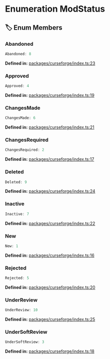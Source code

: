 # Enumeration ModStatus

## 🏷️ Enum Members

### Abandoned

```ts
Abandoned: 8
```
<p style="font-size: 14px; color: var(--vp-c-text-2)">
<strong>Defined in:</strong> <a href="https://github.com/voxelum/minecraft-launcher-core-node/blob/master/packages/curseforge/index.ts#L23" target="_blank" rel="noreferrer">packages/curseforge/index.ts:23</a>
</p>


### Approved

```ts
Approved: 4
```
<p style="font-size: 14px; color: var(--vp-c-text-2)">
<strong>Defined in:</strong> <a href="https://github.com/voxelum/minecraft-launcher-core-node/blob/master/packages/curseforge/index.ts#L19" target="_blank" rel="noreferrer">packages/curseforge/index.ts:19</a>
</p>


### ChangesMade

```ts
ChangesMade: 6
```
<p style="font-size: 14px; color: var(--vp-c-text-2)">
<strong>Defined in:</strong> <a href="https://github.com/voxelum/minecraft-launcher-core-node/blob/master/packages/curseforge/index.ts#L21" target="_blank" rel="noreferrer">packages/curseforge/index.ts:21</a>
</p>


### ChangesRequired

```ts
ChangesRequired: 2
```
<p style="font-size: 14px; color: var(--vp-c-text-2)">
<strong>Defined in:</strong> <a href="https://github.com/voxelum/minecraft-launcher-core-node/blob/master/packages/curseforge/index.ts#L17" target="_blank" rel="noreferrer">packages/curseforge/index.ts:17</a>
</p>


### Deleted

```ts
Deleted: 9
```
<p style="font-size: 14px; color: var(--vp-c-text-2)">
<strong>Defined in:</strong> <a href="https://github.com/voxelum/minecraft-launcher-core-node/blob/master/packages/curseforge/index.ts#L24" target="_blank" rel="noreferrer">packages/curseforge/index.ts:24</a>
</p>


### Inactive

```ts
Inactive: 7
```
<p style="font-size: 14px; color: var(--vp-c-text-2)">
<strong>Defined in:</strong> <a href="https://github.com/voxelum/minecraft-launcher-core-node/blob/master/packages/curseforge/index.ts#L22" target="_blank" rel="noreferrer">packages/curseforge/index.ts:22</a>
</p>


### New

```ts
New: 1
```
<p style="font-size: 14px; color: var(--vp-c-text-2)">
<strong>Defined in:</strong> <a href="https://github.com/voxelum/minecraft-launcher-core-node/blob/master/packages/curseforge/index.ts#L16" target="_blank" rel="noreferrer">packages/curseforge/index.ts:16</a>
</p>


### Rejected

```ts
Rejected: 5
```
<p style="font-size: 14px; color: var(--vp-c-text-2)">
<strong>Defined in:</strong> <a href="https://github.com/voxelum/minecraft-launcher-core-node/blob/master/packages/curseforge/index.ts#L20" target="_blank" rel="noreferrer">packages/curseforge/index.ts:20</a>
</p>


### UnderReview

```ts
UnderReview: 10
```
<p style="font-size: 14px; color: var(--vp-c-text-2)">
<strong>Defined in:</strong> <a href="https://github.com/voxelum/minecraft-launcher-core-node/blob/master/packages/curseforge/index.ts#L25" target="_blank" rel="noreferrer">packages/curseforge/index.ts:25</a>
</p>


### UnderSoftReview

```ts
UnderSoftReview: 3
```
<p style="font-size: 14px; color: var(--vp-c-text-2)">
<strong>Defined in:</strong> <a href="https://github.com/voxelum/minecraft-launcher-core-node/blob/master/packages/curseforge/index.ts#L18" target="_blank" rel="noreferrer">packages/curseforge/index.ts:18</a>
</p>


